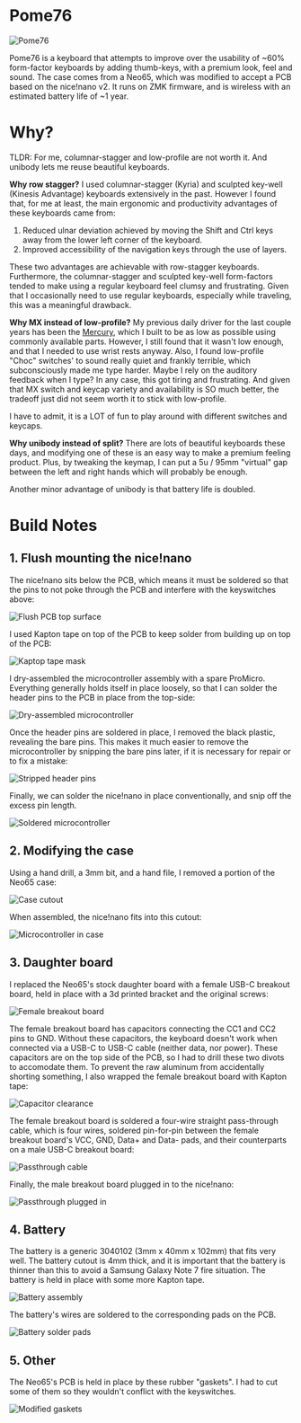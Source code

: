# Pome76

![Pome76](/images/pome76.jpg)

Pome76 is a keyboard that attempts to improve over the usability of ~60% form-factor keyboards by adding thumb-keys, with a premium look, feel and sound. The case comes from a Neo65, which was modified to accept a PCB based on the nice!nano v2. It runs on ZMK firmware, and is wireless with an estimated battery life of ~1 year.

# Why?

TLDR: For me, columnar-stagger and low-profile are not worth it. And unibody lets me reuse beautiful keyboards.

**Why row stagger?** I used columnar-stagger (Kyria) and sculpted key-well (Kinesis Advantage) keyboards extensively in the past. However I found that, for me at least, the main ergonomic and productivity advantages of these keyboards came from:

1. Reduced ulnar deviation achieved by moving the Shift and Ctrl keys away from the lower left corner of the keyboard.
2. Improved accessibility of the navigation keys through the use of layers.

These two advantages are achievable with row-stagger keyboards. Furthermore, the columnar-stagger and sculpted key-well form-factors tended to make using a regular keyboard feel clumsy and frustrating. Given that I occasionally need to use regular keyboards, especially while traveling, this was a meaningful drawback.

**Why MX instead of low-profile?** My previous daily driver for the last couple years has been the [Mercury](https://github.com/jmding8/MercuryKeyboard), which I built to be as low as possible using commonly available parts. However, I still found that it wasn't low enough, and that I needed to use wrist rests anyway. Also, I found low-profile "Choc" switches' to sound really quiet and frankly terrible, which subconsciously made me type harder. Maybe I rely on the auditory feedback when I type? In any case, this got tiring and frustrating. And given that MX switch and keycap variety and availability is SO much better, the tradeoff just did not seem worth it to stick with low-profile.

I have to admit, it is a LOT of fun to play around with different switches and keycaps.

**Why unibody instead of split?** There are lots of beautiful keyboards these days, and modifying one of these is an easy way to make a premium feeling product. Plus, by tweaking the keymap, I can put a 5u / 95mm "virtual" gap between the left and right hands which will probably be enough.

Another minor advantage of unibody is that battery life is doubled.

# Build Notes

## 1. Flush mounting the nice!nano

The nice!nano sits below the PCB, which means it must be soldered so that the pins to not poke through the PCB and interfere with the keyswitches above:

![Flush PCB top surface](/images/flushMount1.jpg)

I used Kapton tape on top of the PCB to keep solder from building up on top of the PCB:

![Kaptop tape mask](/images/flushMount2.jpg)

I dry-assembled the microcontroller assembly with a spare ProMicro. Everything generally holds itself in place loosely, so that I can solder the header pins to the PCB in place from the top-side:

![Dry-assembled microcontroller](/images/flushMount3.jpg)

Once the header pins are soldered in place, I removed the black plastic, revealing the bare pins. This makes it much easier to remove the microcontroller by snipping the bare pins later, if it is necessary for repair or to fix a mistake:

![Stripped header pins](/images/flushMount4.jpg)

Finally, we can solder the nice!nano in place conventionally, and snip off the excess pin length.

![Soldered microcontroller](/images/flushMount5.jpg)

## 2. Modifying the case

Using a hand drill, a 3mm bit, and a hand file, I removed a portion of the Neo65 case:

![Case cutout](/images/case1.jpg)

When assembled, the nice!nano fits into this cutout:

![Microcontroller in case](/images/case2.jpg)

## 3. Daughter board

I replaced the Neo65's stock daughter board with a female USB-C breakout board, held in place with a 3d printed bracket and the original screws:

![Female breakout board](/images/usb1.jpg)

The female breakout board has capacitors connecting the CC1 and CC2 pins to GND. Without these capacitors, the keyboard doesn't work when connected via a USB-C to USB-C cable (neither data, nor power). These capacitors are on the top side of the PCB, so I had to drill these two divots to accomodate them. To prevent the raw aluminum from accidentally shorting something, I also wrapped the female breakout board with Kapton tape:

![Capacitor clearance](/images/usb2.jpg)

The female breakout board is soldered a four-wire straight pass-through cable, which is four wires, soldered pin-for-pin between the female breakout board's VCC, GND, Data+ and Data- pads, and their counterparts on a male USB-C breakout board:

![Passthrough cable](/images/usb3.jpg)

Finally, the male breakout board plugged in to the nice!nano:

![Passthrough plugged in](/images/usb4.jpg)

## 4. Battery

The battery is a generic 3040102 (3mm x 40mm x 102mm) that fits very well. The battery cutout is 4mm thick, and it is important that the battery is thinner than this to avoid a Samsung Galaxy Note 7 fire situation. The battery is held in place with some more Kapton tape.

![Battery assembly](/images/battery1.jpg)

The battery's wires are soldered to the corresponding pads on the PCB.

![Battery solder pads](/images/battery2.jpg)

## 5. Other

The Neo65's PCB is held in place by these rubber "gaskets". I had to cut some of them so they wouldn't conflict with the keyswitches.

![Modified gaskets](/images/gasket1.jpg)
